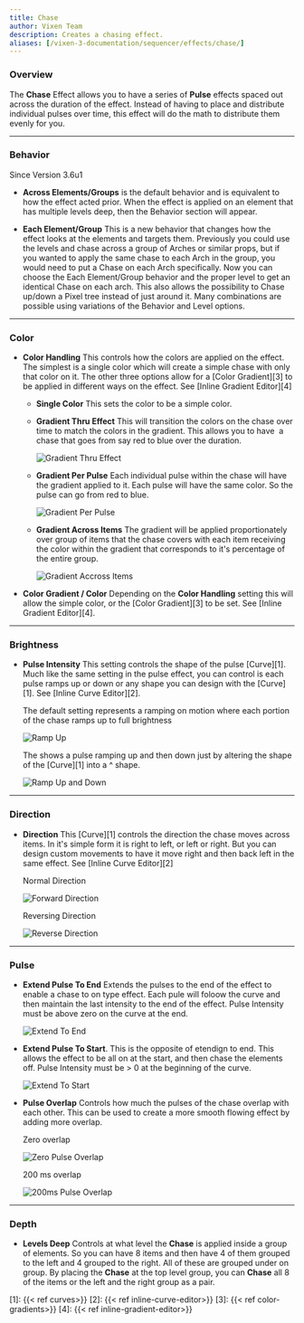 ```yaml
---
title: Chase
author: Vixen Team
description: Creates a chasing effect.
aliases: [/vixen-3-documentation/sequencer/effects/chase/]
---
```


### Overview

The **Chase** Effect allows you to have a series of **Pulse** effects spaced out across the duration of the effect. Instead of having to place and distribute individual pulses over time, this effect will do the math to distribute them evenly for you.

---

### Behavior

Since Version 3.6u1

* **Across Elements/Groups** is the default behavior and is equivalent to how the effect acted prior. When the effect is applied on an element that has multiple levels deep, then the Behavior section will appear.

* **Each Element/Group** This is a new behavior that changes how the effect looks at the elements and targets them. Previously you could use the levels and chase across a group of Arches or similar props, but if you wanted to apply the same chase to each Arch in the group, you would need to put a Chase on each Arch specifically. Now you can choose the Each Element/Group behavior and the proper level to get an identical Chase on each arch. This also allows the possibility to Chase up/down a Pixel tree instead of just around it. Many combinations are possible using variations of the Behavior and Level options.

---

### Color

* **Color Handling** This controls how the colors are applied on the effect. The simplest is a single color which will create a simple chase with only that color on it. The other three options allow for a [Color Gradient][3] to be applied in different ways on the effect. See [Inline Gradient Editor][4]
  * **Single Color** This sets the color to be a simple color.
  * **Gradient Thru Effect** This will transition the colors on the chase over time to match the colors in the gradient. This allows you to have  a chase that goes from say red to blue over the duration.

    ![Gradient Thru Effect](/images/docs/usage/sequencer/effects/basic/chase/GradientThruEffect-300x38.png)

  * **Gradient Per Pulse** Each individual pulse within the chase will have the gradient applied to it. Each pulse will have the same color. So the pulse can go from red to blue.

    ![Gradient Per Pulse](/images/docs/usage/sequencer/effects/basic/chase/GradientPerPulse-300x41.png)

  * **Gradient Across Items** The gradient will be applied proportionately over group of items that the chase covers with each item receiving the color within the gradient that corresponds to it's percentage of the entire group.

    ![Gradient Accross Items](/images/docs/usage/sequencer/effects/basic/chase/GradientAcrossItems-300x38.png)
* **Color Gradient / Color** Depending on the **Color Handling** setting this will allow the simple color, or the [Color Gradient][3] to be set. See [Inline Gradient Editor][4].
  
---

### Brightness

* **Pulse Intensity** This setting controls the shape of the pulse [Curve][1]. Much like the same setting in the pulse effect, you can control is each pulse ramps up or down or any shape you can design with the [Curve][1]. See [Inline Curve Editor][2].

    The default setting represents a ramping on motion where each portion of the chase ramps up to full brightness

    ![Ramp Up](/images/docs/usage/sequencer/effects/basic/chase/PulseIntensityRamp-300x21.png)

    The shows a pulse ramping up and then down just by altering the shape of the [Curve][1] into a ^ shape.

    ![Ramp Up and Down](/images/docs/usage/sequencer/effects/basic/chase/PulseIntensityRampUpDown-300x23.png)

---

### Direction

* **Direction** This [Curve][1] controls the direction the chase moves across items. In it's simple form it is right to left, or left or right. But you can design custom movements to have it move right and then back left in the same effect. See [Inline Curve Editor][2]

    Normal Direction

    ![Forward Direction](/images/docs/usage/sequencer/effects/basic/chase/DirectionNormal-300x26.png)

    Reversing Direction

    ![Reverse Direction](/images/docs/usage/sequencer/effects/basic/chase/DirectionBothWays-300x25.png)

---

### Pulse

* **Extend Pulse To End** Extends the pulses to the end of the effect to enable a chase to on type effect. Each pule will foloow the curve and then maintain the last intensity to the end of the effect. Pulse Intensity must be above zero on the curve at the end.

    ![Extend To End](/images/docs/usage/sequencer/effects/basic/chase/ExtendToEnd-300x20.png)

* **Extend Pulse To Start**. This is the opposite of etendign to end. This allows the effect to be all on at the start, and then chase the elements off. Pulse Intensity must be > 0 at the beginning of the curve.

    ![Extend To Start](/images/docs/usage/sequencer/effects/basic/chase/ExtendToStart-300x21.png)

* **Pulse Overlap** Controls how much the pulses of the chase overlap with each other. This can be used to create a more smooth flowing effect by adding more overlap.

    Zero overlap

    ![Zero Pulse Overlap](/images/docs/usage/sequencer/effects/basic/chase/DirectionNormal-300x26.png)

    200 ms overlap

    ![200ms Pulse Overlap](/images/docs/usage/sequencer/effects/basic/chase/PulseOverlap-300x33.png)

---

### Depth

* **Levels Deep** Controls at what level the **Chase** is applied inside a group of elements. So you can have 8 items and then have 4 of them grouped to the left and 4 grouped to the right. All of these are grouped under on group. By placing the **Chase** at the top level group, you can **Chase** all 8 of the items or the left and the right group as a pair.

[1]: {{< ref curves>}}
[2]: {{< ref inline-curve-editor>}}
[3]: {{< ref color-gradients>}}
[4]: {{< ref inline-gradient-editor>}}
